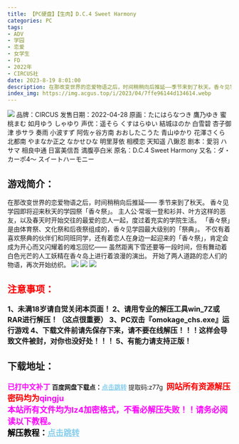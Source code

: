 ```yaml
---
title: 【PC硬盘】【生肉】D.C.4 Sweet Harmony
categories: PC
tags:
- ADV
- 学园
- 恋爱
- 女学生
- FD
- 2022年
- CIRCUS社
date: 2023-8-19 8:01:00
description: 在那改变世界的恋爱物语之后，时间稍稍向后推延——季节来到了秋天。香々见学园即将迎来秋天的学园祭「香々祭」。主人公·常坂一登和衫并、叶方这样的恶友，以及春天时开始交往的最爱的恋人一起，度过着充实的学院生活。
index_img: https://img.acgus.top/i/2023/04/7ffe96144d134614.webp
---
```

![](https://img.acgus.top/i/2023/04/7ffe96144d134614.webp)
品牌：CIRCUS
发售日期：2022-04-28
原画：たにはらなつき 鷹乃ゆき 蜜桃まむ 如月ゆう しゃゆり
声优：遥そら くすはらゆい 結城ほのか 白雪碧 杏子御津 歩サラ 奏雨 小波すず 阿佐ヶ谷方南 おおしたこうた 青山ゆかり 花澤さくら 北都南 やまなか正之 なかせひな 明里芽依 相模恋 天知遥 八鍬忍
剧本：愛羽 ハサマ 相良中通 日富美信吾 満腹亭白米
原名：D.C.4 Sweet Harmony
又名：ダ・カーポ4～ スイートハーモニー

## 游戏简介：
在那改变世界的恋爱物语之后，时间稍稍向后推延——
季节来到了秋天。
香々见学园即将迎来秋天的学园祭「香々祭」。
主人公·常坂一登和衫并、叶方这样的恶友，以及春天时开始交往的最爱的恋人一起，度过着充实的学院生活。
「香々祭」是由体育祭、文化祭和后夜祭组成的，香々见学园最大级别的「祭典」。
不仅有着喜欢祭典的伙伴们和同班同学，还有着恋人在身边一起迎来的「香々祭」，肯定会成为开心而又闪耀着的难忘回忆——
虽然距离下雪还要等一段时间，但有舞动着白色光芒的人工妖精在香々岛上进行着浪漫的演出。
开始了两人道路的恋人们的物语，再次开始纺织。
![](https://img.acgus.top/i/2023/04/05bedb3136134626.webp)
![](https://img.acgus.top/i/2023/04/25d42e36bb134622.webp)
![](https://img.acgus.top/i/2023/04/f0b57e851a134618.webp)




## <font color=#FF0000 >注意事项：</font>
<font size=3><b>1、未满18岁请自觉关闭本页面！
2、请用专业的解压工具win_7Z或RAR进行解压！（这点很重要）
3、PC双击『omokage_chs.exe』运行游戏
4、下载文件前请先保存下来，请不要在线解压！！！这样会导致文件被封，对你也没好处！！！
5、有能力请支持正版！</b></font>

## 下载地址：
<font color=#FF00FF size=3><b>已打中文补丁</b></font>
<b>百度网盘下载点：</b><a href="https://pan.baidu.com/s/1U057n91aHAS-czMpXCgkmA?pwd=z77g" style="color: #87CEEB;"><b>点击跳转</b></a> 提取码:z77g
<a style="padding: 0" href="https://post.qingju.org/AD/"><img style="max-width:100%" src="https://img.acgus.top/i/2024/07/478f689b8021d8d499ab43d21acf137a.gif" alt=""></a>
<b><font color=#FF0000 size=4>网站所有资源解压密码均为</b></font><b><font color=#FF00FF size=4>qingju</font><font color=#FF0000 ></font></b><br><b><font color=#FF00FF size=4>本站所有文件均为lz4加密格式，不看必解压失败！！请务必阅读以下教程。</b></font><br><b><font color=#000 size=4>解压教程：</b><a href="https://post.qingju.org/tutorial/000/" style="color: #87CEEB;"><b>点击跳转</b></a>